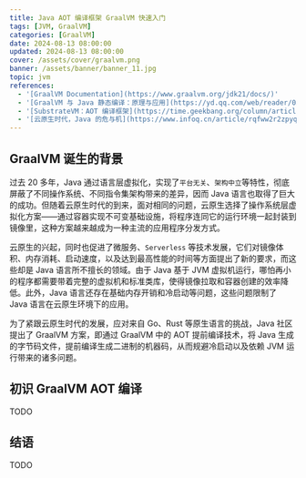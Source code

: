 ```yaml
---
title: Java AOT 编译框架 GraalVM 快速入门
tags: [JVM, GraalVM]
categories: [GraalVM]
date: 2024-08-13 08:00:00
updated: 2024-08-13 08:00:00
cover: /assets/cover/graalvm.png
banner: /assets/banner/banner_11.jpg
topic: jvm
references:
  - '[GraalVM Documentation](https://www.graalvm.org/jdk21/docs/)'
  - '[GraalVM 与 Java 静态编译：原理与应用](https://yd.qq.com/web/reader/05e320207280c16e05e5bc3)'
  - '[SubstrateVM：AOT 编译框架](https://time.geekbang.org/column/article/41582)'
  - '[云原生时代，Java 的危与机](https://www.infoq.cn/article/rqfww2r2zpyqiolc1wbe)'
---
```


## GraalVM 诞生的背景

过去 20 多年，Java 通过语言层虚拟化，实现了`平台无关`、`架构中立`等特性，彻底屏蔽了不同操作系统、不同指令集架构带来的差异，因而 Java 语言也取得了巨大的成功。但随着云原生时代的到来，面对相同的问题，云原生选择了操作系统层虚拟化方案——通过容器实现不可变基础设施，将程序连同它的运行环境一起封装到镜像里，这种方案越来越成为一种主流的应用程序分发方式。

云原生的兴起，同时也促进了微服务、`Serverless` 等技术发展，它们对镜像体积、内存消耗、启动速度，以及达到最高性能的时间等方面提出了新的要求，而这些却是 Java 语言所不擅长的领域。由于 Java 基于 JVM 虚拟机运行，哪怕再小的程序都需要带着完整的虚拟机和标准类库，使得镜像拉取和容器创建的效率降低。此外，Java 语言还存在基础内存开销和冷启动等问题，这些问题限制了 Java 语言在云原生环境下的应用。

为了紧跟云原生时代的发展，应对来自 Go、Rust 等原生语言的挑战，Java 社区提出了 GraalVM 方案，即通过 GraalVM 中的 AOT 提前编译技术，将 Java 生成的字节码文件，提前编译生成二进制的机器码，从而规避冷启动以及依赖 JVM 运行带来的诸多问题。

## 初识 GraalVM AOT 编译

TODO

## 结语

TODO

